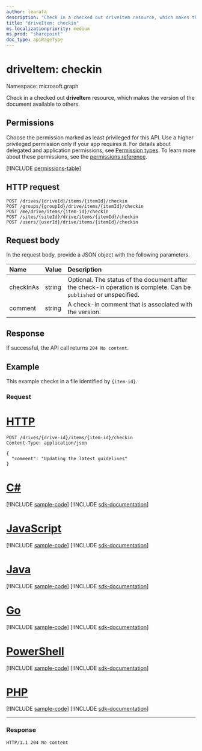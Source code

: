 ```yaml
---
author: learafa
description: "Check in a checked out driveItem resource, which makes the version of the document available to others."
title: "driveItem: checkin"
ms.localizationpriority: medium
ms.prod: "sharepoint"
doc_type: apiPageType
---
```

# driveItem: checkin

Namespace: microsoft.graph

Check in a checked out **driveItem** resource, which makes the version of the document available to others.

## Permissions

Choose the permission marked as least privileged for this API. Use a higher privileged permission only if your app requires it. For details about delegated and application permissions, see [Permission types](/graph/permissions-overview#permission-types). To learn more about these permissions, see the [permissions reference](/graph/permissions-reference).

<!-- { "blockType": "permissions", "name": "driveitem_checkin" } -->
[!INCLUDE [permissions-table](../includes/permissions/driveitem-checkin-permissions.md)]

## HTTP request

<!-- { "blockType": "ignored" } -->

```http
POST /drives/{driveId}/items/{itemId}/checkin
POST /groups/{groupId}/drive/items/{itemId}/checkin
POST /me/drive/items/{item-id}/checkin
POST /sites/{siteId}/drive/items/{itemId}/checkin
POST /users/{userId}/drive/items/{itemId}/checkin
```

## Request body

In the request body, provide a JSON object with the following parameters.


|   Name    | Value  |                                                Description                                                |
| :-------- | :----- | :-------------------------------------------------------------------------------------------------------- |
| checkInAs | string | Optional. The status of the document after the check-in operation is complete. Can be `published` or unspecified. |
| comment   | string | A check-in comment that is associated with the version.                                                   |

## Response

If successful, the API call returns `204 No content`.

## Example

This example checks in a file identified by `{item-id}`.

### Request

# [HTTP](#tab/http)
<!-- { "blockType": "request", "name": "checkin-item", "scopes": "files.readwrite", "target": "action" } -->

```http
POST /drives/{drive-id}/items/{item-id}/checkin
Content-Type: application/json

{
  "comment": "Updating the latest guidelines"
}
```

# [C#](#tab/csharp)
[!INCLUDE [sample-code](../includes/snippets/csharp/checkin-item-csharp-snippets.md)]
[!INCLUDE [sdk-documentation](../includes/snippets/snippets-sdk-documentation-link.md)]

# [JavaScript](#tab/javascript)
[!INCLUDE [sample-code](../includes/snippets/javascript/checkin-item-javascript-snippets.md)]
[!INCLUDE [sdk-documentation](../includes/snippets/snippets-sdk-documentation-link.md)]

# [Java](#tab/java)
[!INCLUDE [sample-code](../includes/snippets/java/checkin-item-java-snippets.md)]
[!INCLUDE [sdk-documentation](../includes/snippets/snippets-sdk-documentation-link.md)]

# [Go](#tab/go)
[!INCLUDE [sample-code](../includes/snippets/go/checkin-item-go-snippets.md)]
[!INCLUDE [sdk-documentation](../includes/snippets/snippets-sdk-documentation-link.md)]

# [PowerShell](#tab/powershell)
[!INCLUDE [sample-code](../includes/snippets/powershell/checkin-item-powershell-snippets.md)]
[!INCLUDE [sdk-documentation](../includes/snippets/snippets-sdk-documentation-link.md)]

# [PHP](#tab/php)
[!INCLUDE [sample-code](../includes/snippets/php/checkin-item-php-snippets.md)]
[!INCLUDE [sdk-documentation](../includes/snippets/snippets-sdk-documentation-link.md)]

---


### Response

<!-- { "blockType": "response" } -->

```http
HTTP/1.1 204 No content
```

[item-resource]: ../resources/driveitem.md

<!--
{
  "type": "#page.annotation",
  "description": "Create a copy of an existing item.",
  "keywords": "copy existing item",
  "section": "documentation",
  "tocPath": "Items/Copy",
  "suppressions": [
  ]
}
-->

